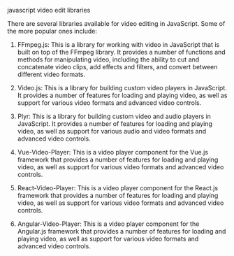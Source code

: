 
javascript video edit libraries

There are several libraries available for video editing in JavaScript. Some of the more popular ones include:

1.  FFmpeg.js: This is a library for working with video in JavaScript that is built on top of the FFmpeg library. It provides a number of functions and methods for manipulating video, including the ability to cut and concatenate video clips, add effects and filters, and convert between different video formats.
    
2.  Video.js: This is a library for building custom video players in JavaScript. It provides a number of features for loading and playing video, as well as support for various video formats and advanced video controls.
    
3.  Plyr: This is a library for building custom video and audio players in JavaScript. It provides a number of features for loading and playing video, as well as support for various audio and video formats and advanced video controls.
    
4.  Vue-Video-Player: This is a video player component for the Vue.js framework that provides a number of features for loading and playing video, as well as support for various video formats and advanced video controls.
    
5.  React-Video-Player: This is a video player component for the React.js framework that provides a number of features for loading and playing video, as well as support for various video formats and advanced video controls.
    
6.  Angular-Video-Player: This is a video player component for the Angular.js framework that provides a number of features for loading and playing video, as well as support for various video formats and advanced video controls.